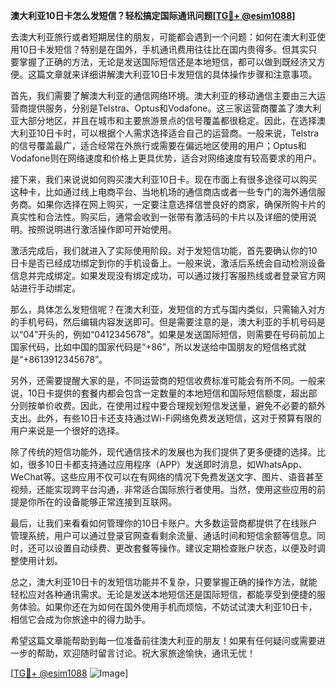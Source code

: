 **澳大利亚10日卡怎么发短信？轻松搞定国际通讯问题[[TG💪+ @esim1088](https://t.me/s/esim1088)]**

去澳大利亚旅行或者短期居住的朋友，可能都会遇到一个问题：如何在澳大利亚使用10日卡发短信？特别是在国外，手机通讯费用往往比在国内贵得多。但其实只要掌握了正确的方法，无论是发送国际短信还是本地短信，都可以做到既经济又方便。这篇文章就来详细讲解澳大利亚10日卡发短信的具体操作步骤和注意事项。

首先，我们需要了解澳大利亚的通信网络环境。澳大利亚的移动通信主要由三大运营商提供服务，分别是Telstra、Optus和Vodafone。这三家运营商覆盖了澳大利亚大部分地区，并且在城市和主要旅游景点的信号覆盖都很稳定。因此，在选择澳大利亚10日卡时，可以根据个人需求选择适合自己的运营商。一般来说，Telstra的信号覆盖最广，适合经常在外旅行或需要在偏远地区使用的用户；Optus和Vodafone则在网络速度和价格上更具优势，适合对网络速度有较高要求的用户。

接下来，我们来说说如何购买澳大利亚10日卡。现在市面上有很多途径可以购买这种卡，比如通过线上电商平台、当地机场的通信商店或者一些专门的海外通信服务商。如果你选择在网上购买，一定要注意选择信誉良好的商家，确保所购卡片的真实性和合法性。购买后，通常会收到一张带有激活码的卡片以及详细的使用说明。按照说明进行激活操作即可开始使用。

激活完成后，我们就进入了实际使用阶段。对于发短信功能，首先要确认你的10日卡是否已经成功绑定到你的手机设备上。一般来说，激活后系统会自动检测设备信息并完成绑定。如果发现没有绑定成功，可以通过拨打客服热线或者登录官方网站进行手动绑定。

那么，具体怎么发短信呢？在澳大利亚，发短信的方式与国内类似，只需输入对方的手机号码，然后编辑内容发送即可。但是需要注意的是，澳大利亚的手机号码是以“04”开头的，例如“0412345678”。如果是发送国际短信，则需要在号码前加上国家代码，比如中国的国家代码是“+86”，所以发送给中国朋友的短信格式就是“+8613912345678”。

另外，还需要提醒大家的是，不同运营商的短信收费标准可能会有所不同。一般来说，10日卡提供的套餐内都会包含一定数量的本地短信和国际短信额度，超出部分则按单价收费。因此，在使用过程中要合理规划短信发送量，避免不必要的额外支出。此外，有些10日卡还支持通过Wi-Fi网络免费发送短信，这对于预算有限的用户来说是一个很好的选择。

除了传统的短信功能外，现代通信技术的发展也为我们提供了更多便捷的选择。比如，很多10日卡都支持通过应用程序（APP）发送即时消息，如WhatsApp、WeChat等。这些应用不仅可以在有网络的情况下免费发送文字、图片、语音甚至视频，还能实现跨平台沟通，非常适合国际旅行者使用。当然，使用这些应用的前提是你所在的设备能够正常连接到互联网。

最后，让我们来看看如何管理你的10日卡账户。大多数运营商都提供了在线账户管理系统，用户可以通过登录官网查看剩余流量、通话时间和短信余额等信息。同时，还可以设置自动续费、更改套餐等操作。建议定期检查账户状态，以便及时调整使用计划。

总之，澳大利亚10日卡的发短信功能并不复杂，只要掌握正确的操作方法，就能轻松应对各种通讯需求。无论是发送本地短信还是国际短信，都能享受到便捷的服务体验。如果你还在为如何在国外使用手机而烦恼，不妨试试澳大利亚10日卡，相信它会成为你旅途中的得力助手。

希望这篇文章能帮助到每一位准备前往澳大利亚的朋友！如果有任何疑问或需要进一步的帮助，欢迎随时留言讨论。祝大家旅途愉快，通讯无忧！

[[TG💪+ @esim1088](https://t.me/s/esim1088) ![Image](https://i.postimg.cc/4NQfJmqS/Snipaste-2025-05-13-00-14-12.png)]